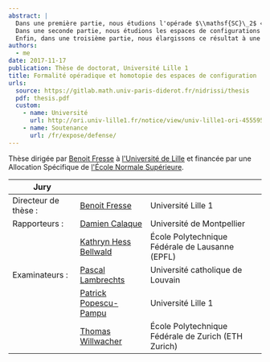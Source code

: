 ```yaml
---
abstract: |
  Dans une première partie, nous étudions l'opérade $\\mathsf{SC}\_2$ « Swiss-Cheese » de Voronov, qui gouverne l'action d'une algèbre $\\mathsf{D}\_2$ sur une algèbre $\\mathsf{D}\_1$. Nous construisons un modèle en groupoïdes de cette opérade et nous décrivons les algèbres sur ce modèle de manière similaire à la description classique des algèbres sur $H\_\*(\\mathsf{SC})$. Nous étendons notre modèle en un modèle rationnel dépendant d'un associateur de Drinfeld, et nous le comparons au modèle qui existerait si l'opérade $\\mathsf{SC}$ était formelle.
  Dans une seconde partie, nous étudions les espaces de configurations des variétés compactes, lisses, sans bord et simplement connexes. Nous démontrons sur $\\mathbb{R}$ une conjecture de Lambrechts--Stanley qui décrit un modèle de tels espaces de configurations, avec comme corollaire leur invariance homotopique réelle. En nous fondant sur la preuve par Kontsevich de la formalité des opérades $\\mathsf{D}\_n$, nous obtenons en outre que ce modèle est compatible avec l'action de l'opérade de Fulton--MacPherson quand la variété est parallélisée. Cela nous permet de calculer explicitement l'homologie de factorisation d'une telle variété.
  Enfin, dans une troisième partie, nous élargissons ce résultat à une large classe de variétés à bord. Nous utilisons d'abord une dualité de Poincaré--Lefschetz au niveau des chaînes pour calculer l'homologie des espaces de configurations de ces variétés, puis nous reprenons les méthodes du second chapitre pour obtenir le modèle, qui est compatible avec l'action de l'opérade Swiss-Cheese $\\mathsf{SC}\_n$.
authors:
  - me
date: 2017-11-17
publication: Thèse de doctorat, Université Lille 1
title: Formalité opéradique et homotopie des espaces de configuration
urls:
  source: https://gitlab.math.univ-paris-diderot.fr/nidrissi/thesis
  pdf: thesis.pdf
  custom:
    - name: Université
      url: http://ori.univ-lille1.fr/notice/view/univ-lille1-ori-455595
    - name: Soutenance
      url: /fr/expose/defense/
---
```


Thèse dirigée par [Benoit Fresse](https://math.univ-lille1.fr/~fresse) à [l'Université de Lille](https://www.univ-lille.fr) et financée par une Allocation Spécifique de [l'École Normale Supérieure](https://www.ens.fr).

<table class="table">
<thead>
<tr>
<th>Jury</th>
<th></th>
<th></th>
</tr>
</thead>

<tbody>
<tr>
<td>Directeur de thèse :</td>
<td><a href="https://math.univ-lille1.fr/~fresse/">Benoit Fresse</a></td>
<td>Université Lille 1</td>
</tr>

<tr>
<td>Rapporteurs :</td>
<td><a href="http://imag.umontpellier.fr/~calaque/">Damien Calaque</a></td>
<td>Université de Montpellier</td>
</tr>

<tr>
<td></td>
<td><a href="http://hessbellwald-lab.epfl.ch/HessBellwald">Kathryn Hess Bellwald</a></td>
<td>École Polytechnique Fédérale de Lausanne (EPFL)</td>
</tr>

<tr>
<td>Examinateurs :</td>
<td><a href="https://uclouvain.be/fr/repertoires/pascal.lambrechts">Pascal Lambrechts</a></td>
<td>Université catholique de Louvain</td>
</tr>

<tr>
<td></td>
<td><a href="http://math.univ-lille1.fr/~popescu/">Patrick Popescu-Pampu</a></td>
<td>Université Lille 1</td>
</tr>

<tr>
<td></td>
<td><a href="https://people.math.ethz.ch/~wilthoma/">Thomas Willwacher</a></td>
<td>École Polytechnique Fédérale de Zurich (ETH Zurich)</td>
</tr>
</tbody>
</table>
